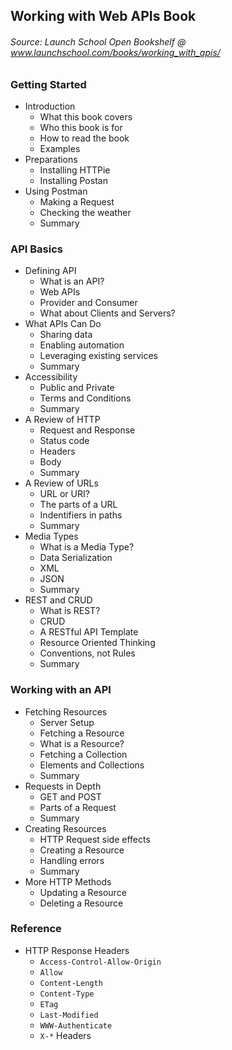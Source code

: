 ## Working with Web APIs Book

###### Source: Launch School Open Bookshelf @ www.launchschool.com/books/working_with_apis/



### Getting Started

* Introduction
  * What this book covers
  * Who this book is for
  * How to read the book
  * Examples
* Preparations
  * Installing HTTPie
  * Installing Postan
* Using Postman
  * Making a Request
  * Checking the weather
  * Summary

### API Basics

* Defining API
  * What is an API?
  * Web APIs
  * Provider and Consumer
  * What about Clients and Servers?
* What APIs Can Do
  * Sharing data
  * Enabling automation
  * Leveraging existing services
  * Summary
* Accessibility
  * Public and Private
  * Terms and Conditions
  * Summary
* A Review of HTTP
  * Request and Response
  * Status code
  * Headers
  * Body
  * Summary
* A Review of URLs
  * URL or URI?
  * The parts of a URL
  * Indentifiers in paths
  * Summary
* Media Types
  * What is a Media Type?
  * Data Serialization
  * XML
  * JSON
  * Summary
* REST and CRUD
  * What is REST?
  * CRUD
  * A RESTful API Template
  * Resource Oriented Thinking
  * Conventions, not Rules
  * Summary

### Working with an API

* Fetching Resources
  * Server Setup
  * Fetching a Resource
  * What is a Resource?
  * Fetching a Collection
  * Elements and Collections
  * Summary
* Requests in Depth
  * GET and POST
  * Parts of a Request
  * Summary
* Creating Resources
  * HTTP Request side effects
  * Creating a Resource
  * Handling errors
  * Summary
* More HTTP Methods
  * Updating a Resource
  * Deleting a Resource

### Reference

* HTTP Response Headers
  * `Access-Control-Allow-Origin`
  * `Allow`
  * `Content-Length`
  * `Content-Type`
  * `ETag`
  * `Last-Modified`
  * `WWW-Authenticate`
  * `X-*` Headers